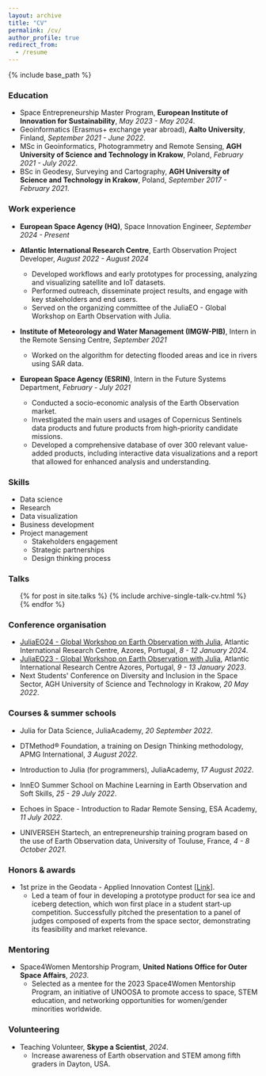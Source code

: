 ```yaml
---
layout: archive
title: "CV"
permalink: /cv/
author_profile: true
redirect_from:
  - /resume
---
```


{% include base_path %}

### Education

* Space Entrepreneurship Master Program, **European Institute of Innovation for Sustainability**, *May 2023 - May 2024*.
* Geoinformatics (Erasmus+ exchange year abroad), **Aalto University**, Finland, *September 2021 - June 2022*.
* MSc in Geoinformatics, Photogrammetry and Remote Sensing, **AGH University of Science and Technology in Krakow**, Poland, *February 2021 - July 2022*.
* BSc in Geodesy, Surveying and Cartography, **AGH University of Science and Technology in Krakow**, Poland, *September 2017 - February 2021*.

### Work experience

* **European Space Agency (HQ)**, Space Innovation Engineer, *September 2024 - Present*

* **Atlantic International Research Centre**, Earth Observation Project Developer, *August 2022 - August 2024*
  * Developed workflows and early prototypes for processing, analyzing and visualizing satellite and IoT datasets.
  * Performed outreach, disseminate project results, and engage with key stakeholders and end users.
  * Served on the organizing committee of the JuliaEO - Global Workshop on Earth Observation with Julia.

* **Institute of Meteorology and Water Management (IMGW-PIB)**, Intern in the Remote Sensing Centre, *September 2021*
  * Worked on the algorithm for detecting flooded areas and ice in rivers using SAR data.

* **European Space Agency (ESRIN)**, Intern in the Future Systems Department, *February - July 2021*
  * Conducted a socio-economic analysis of the Earth Observation market.
  * Investigated the main users and usages of Copernicus Sentinels data products and future products from high-priority candidate missions.
  * Developed a comprehensive database of over 300 relevant value-added products, including interactive data visualizations and a report that allowed for enhanced analysis and understanding.  
  
### Skills

* Data science
* Research
* Data visualization
* Business development
* Project management
  * Stakeholders engagement
  * Strategic partnerships
  * Design thinking process

### Talks

  <ul>{% for post in site.talks %}
    {% include archive-single-talk-cv.html %}
  {% endfor %}</ul>

### Conference organisation 

* [JuliaEO24 - Global Workshop on Earth Observation with Julia](https://aircentre.github.io/JuliaEO24/), Atlantic International Research Centre, Azores, Portugal, *8 - 12 January 2024*.
* [JuliaEO23 - Global Workshop on Earth Observation with Julia](https://aircentre.github.io/JuliaEO/), Atlantic International Research Centre Azores, Portugal, *9 - 13 January 2023*.
* Next Students' Conference on Diversity and Inclusion in the Space Sector, AGH University of Science and Technology in Krakow, *20 May 2022*.

### Courses & summer schools  

* Julia for Data Science, JuliaAcademy, *20 September 2022*.

* DTMethod® Foundation, a training on Design Thinking methodology, APMG International, *3 August 2022*.

* Introduction to Julia (for programmers), JuliaAcademy, *17 August 2022*.

* InnEO Summer School on Machine Learning in Earth Observation and Soft Skills, *25 - 29 July 2022*.

* Echoes in Space - Introduction to Radar Remote Sensing, ESA Academy, *11 July 2022*.

* UNIVERSEH Startech, an entrepreneurship training program based on the use of Earth Observation data, University of Touluse, France, *4 - 8 October 2021*.

### Honors & awards 

* 1st prize in the Geodata - Applied Innovation Contest [[Link](https://geod.agh.edu.pl/index.php?option=com_content&view=article&id=1262:nasi-studenci-laureatami-konkursu-geodata-applied-innovation&catid=13:pracownicy&Itemid=300&lang=pl)].
  * Led a team of four in developing a prototype product for sea ice and iceberg detection, which won first place in a student start-up competition. Successfully pitched the presentation to a panel of judges composed of experts from the space sector, demonstrating its feasibility and market relevance.

### Mentoring 

* Space4Women Mentorship Program, **United Nations Office for Outer Space Affairs**, *2023*.
  * Selected as a mentee for the 2023 Space4Women Mentorship Program, an initiative of UNOOSA to promote access to space, STEM education, and networking opportunities for women/gender minorities worldwide.

### Volunteering 

* Teaching Volunteer, **Skype a Scientist**, *2024*.
  * Increase awareness of Earth observation and STEM among fifth graders in Dayton, USA.